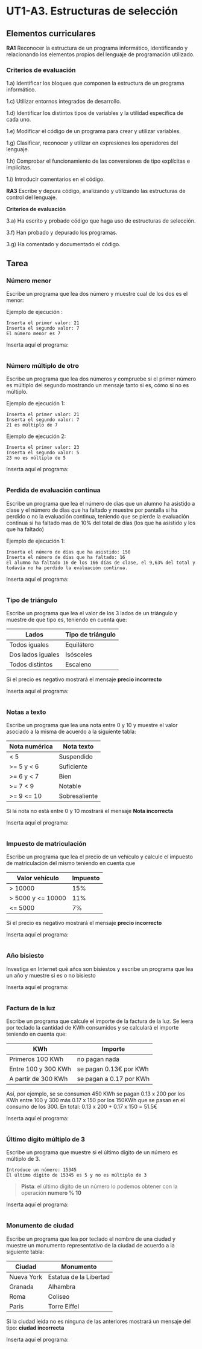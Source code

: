# UT1-A3. Estructuras de selección

## Elementos curriculares
**RA1** Reconocer la estructura de un programa informático, identificando y relacionando los elementos propios del lenguaje de programación utilizado.

### Criterios de evaluación
1.a) Identificar los bloques que componen la estructura de un programa informático.

1.c) Utilizar entornos integrados de desarrollo.

1.d) Identificar los distintos tipos de variables y la utilidad específica de cada uno.

1.e) Modificar el código de un programa para crear y utilizar variables.

1.g) Clasificar, reconocer y utilizar en expresiones los operadores del lenguaje.

1.h) Comprobar el funcionamiento de las conversiones de tipo explícitas e implícitas.

1.i) Introducir comentarios en el código.

**RA3** Escribe y depura código, analizando y utilizando las estructuras de control del lenguaje.

**Criterios de evaluación**

3.a) Ha escrito y probado código que haga uso de estructuras de selección.

3.f) Han probado y depurado los programas.

3.g) Ha comentado y documentado el código.

## Tarea

### Número menor

Escribe un programa que lea dos número y muestre cual de los dos es el menor:

Ejemplo de ejecución :

```
Inserta el primer valor: 21
Inserta el segundo valor: 7
El número menor es 7
```

Inserta aquí el programa:

```python

```

### Número múltiplo de otro

Escribe un programa que lea dos números y compruebe si el primer número es múltiplo del segundo mostrando un mensaje tanto si es, cómo si no es múltiplo.

Ejemplo de ejecución 1:

```
Inserta el primer valor: 21
Inserta el segundo valor: 7
21 es múltiplo de 7
```

Ejemplo de ejecución 2:

```
Inserta el primer valor: 23
Inserta el segundo valor: 5
23 no es múltiplo de 5
```

Inserta aquí el programa:

```python
```

### Perdida de evaluación continua

Escribe un programa que lea el número de días que un alumno ha asistido a clase y el número de días que ha faltado y muestre por pantalla si ha perdido o no la evaluación continua, teniendo que se pierde la evaluación continua si ha faltado mas de 10% del total de días (los que ha asistido y los que ha faltado)

Ejemplo de ejecución 1:

```
Inserta el número de días que ha asistido: 150
Inserta el número de días que ha faltado: 16
El alumno ha faltado 16 de los 166 días de clase, el 9,63% del total y todavía no ha perdido la evaluación continua.
```

Inserta aquí el programa:

```python

```

### Tipo de triángulo

Escribe un programa que lea el valor de los 3 lados de un triángulo y muestre de que tipo es, teniendo en cuenta que:

| Lados             | Tipo de triángulo |
| ----------------- | ----------------- |
| Todos iguales     | Equilátero        |
| Dos lados iguales | Isósceles         |
| Todos distintos   | Escaleno          |


Si el precio es negativo mostrará el mensaje  **precio incorrecto**

Inserta aquí el programa:

```python

```

### Notas a texto

Escribe un programa que lea una nota entre 0 y 10 y muestre el valor asociado a la misma de acuerdo a la siguiente tabla:

| Nota numérica | Nota texto    |
| ------------- | ------------- |
| < 5           | Suspendido    |
| >= 5 y < 6    | Suficiente    |
| >= 6 y < 7    | Bien          |
| >= 7 < 9      | Notable       |
| >= 9 <= 10    | Sobresaliente |

Si la nota no está entre 0 y 10 mostrará el mensaje **Nota incorrecta**

Inserta aquí el programa:

```python

```

### Impuesto de matriculación

Escribe un programa que lea el precio de un vehículo y calcule el impuesto de matriculación del mismo teniendo en cuenta que

| Valor vehículo    | Impuesto |
| ----------------- | -------- |
| > 10000           | 15%      |
| > 5000 y <= 10000 | 11%      |
| <= 5000           | 7%       |


Si el precio es negativo mostrará el mensaje  **precio incorrecto**

Inserta aquí el programa:

```python

```
### Año bisiesto
Investiga en Internet qué años son bisiestos y escribe un programa que lea un año y muestre si es o no bisiesto

Inserta aquí el programa:

```python

```
### Factura de la luz
Escribe un programa que calcule el importe de la factura de la luz. Se leera por teclado la cantidad de KWh consumidos y se calculará el importe teniendo en cuenta que:

| KWh    | Importe |
| ----------------- | -------- |
| Primeros 100 KWh  | no pagan nada |
| Entre 100 y 300 KWh | se pagan 0.13€ por KWh |
| A partir de 300 KWh | se pagan a 0.17 por KWh |

Así, por ejemplo, se se consumen 450 KWh se pagan 0.13 x 200 por los KWh entre 100 y 300 más 0.17 x 150 por los 150KWh que se pasan en el consumo de los 300. En total: 0.13 x 200 + 0.17 x 150 = 51.5€

Inserta aquí el programa:

```python

```

### Último dígito múltiplo de 3
Escribe un programa que muestre si el último dígito de un número es múltiplo de 3. 

```
Introduce un número: 15345
Él último dígito de 15345 es 5 y no es múltiplo de 3
```

> **Pista**: el último dígito de un número lo podemos obtener con la operación **numero % 10** 

Inserta aquí el programa:

```python

```

### Monumento de ciudad 

Escribe un programa que lea por teclado el nombre de una ciudad y muestre un monumento representativo de la ciudad de acuerdo a la siguiente tabla:

| Ciudad     | Monumento              |
| ---------- | ---------------------- |
| Nueva York | Estatua de la Libertad |
| Granada    | Alhambra               |
| Roma       | Coliseo                |
| Paris | Torre Eiffel |

Si la ciudad leída no es ninguna de las anteriores mostrará un mensaje del tipo: **ciudad incorrecta** 

Inserta aquí el programa:

```python

```

